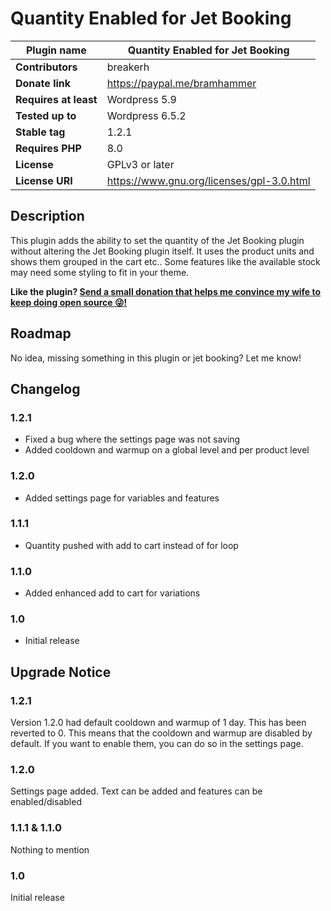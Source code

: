 # Quantity Enabled for Jet Booking

| **Plugin name**       | Quantity Enabled for Jet Booking          |
|-----------------------|-------------------------------------------|
| **Contributors**      | breakerh                                  |
| **Donate link**       | https://paypal.me/bramhammer              |
| **Requires at least** | Wordpress 5.9                             |
| **Tested up to**      | Wordpress 6.5.2                           |
| **Stable tag**        | 1.2.1                                     |
| **Requires PHP**      | 8.0                                       |
| **License**           | GPLv3 or later                            |
| **License URI**       | https://www.gnu.org/licenses/gpl-3.0.html |

## Description

This plugin adds the ability to set the quantity of the Jet Booking plugin without altering the Jet Booking plugin itself.
It uses the product units and shows them grouped in the cart etc..
Some features like the available stock may need some styling to fit in your theme.

**Like the plugin? [Send a small donation that helps me convince my wife to keep doing open source :stuck_out_tongue_winking_eye:!](https://paypal.me/bramhammer)**

## Roadmap

No idea, missing something in this plugin or jet booking? Let me know!

## Changelog

### 1.2.1
* Fixed a bug where the settings page was not saving
* Added cooldown and warmup on a global level and per product level

### 1.2.0
* Added settings page for variables and features

### 1.1.1
* Quantity pushed with add to cart instead of for loop

### 1.1.0
* Added enhanced add to cart for variations

### 1.0
* Initial release

## Upgrade Notice

### 1.2.1
Version 1.2.0 had default cooldown and warmup of 1 day. This has been reverted to 0. This means that the cooldown and warmup are disabled by default. If you want to enable them, you can do so in the settings page. 

### 1.2.0
Settings page added. Text can be added and features can be enabled/disabled

### 1.1.1 & 1.1.0
Nothing to mention

### 1.0
Initial release
